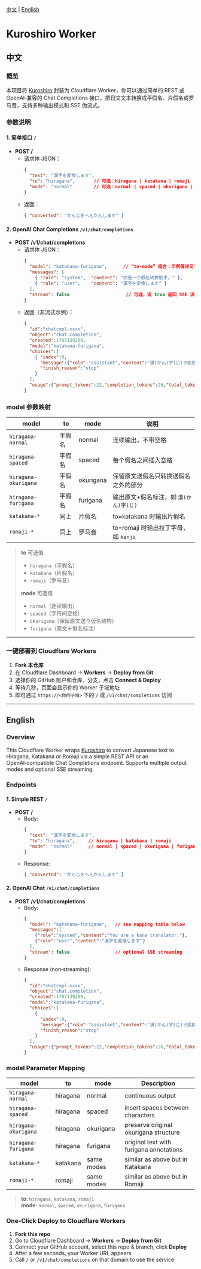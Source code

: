 [中文](#中文) | [English](#english)

# Kuroshiro Worker

## 中文

### 概览

本项目将 [Kuroshiro](https://github.com/hexenq/kuroshiro) 封装为 Cloudflare Worker，你可以通过简单的 REST 或 OpenAI‑兼容的 Chat Completions 接口，把日文文本转换成平假名、片假名或罗马音，支持多种输出模式和 SSE 伪流式。

### 参数说明

#### 1. 简单接口 `/`  

- **POST /**  
  - 请求体 JSON：  
    ```json
    {
      "text": "漢字を変換します",
      "to": "hiragana",       // 可选：hiragana | katakana | romaji
      "mode": "normal"        // 可选：normal | spaced | okurigana | furigana
    }
    ```
  - 返回：
    ```json
    { "converted": "かんじをへんかんします" }
    ```

#### 2. OpenAI Chat Completions `/v1/chat/completions`

- **POST /v1/chat/completions**  
  - 请求体 JSON：
    ```json
    {
      "model": "katakana-furigana",      // “to-mode” 组合：示例值详见下表
      "messages": [
        { "role": "system",  "content": "你是一个假名转换助手。" },
        { "role": "user",    "content": "漢字を変換します" }
      ],
      "stream": false                     // 可选，设 true 返回 SSE 流式
    }
    ```
  - 返回（非流式示例）：
    ```json
    {
      "id":"chatcmpl-xxxx",
      "object":"chat.completion",
      "created":1707139200,
      "model":"katakana-furigana",
      "choices":[
        { "index":0,
          "message":{"role":"assistant","content":"漢(かん)字(じ)ヲ変換(へんかん)シマス"},
          "finish_reason":"stop"
        }
      ],
      "usage":{"prompt_tokens":22,"completion_tokens":26,"total_tokens":48}
    }
    ```

### model 参数映射

| model               | to      | mode       | 说明                                       |
|---------------------|---------|------------|--------------------------------------------|
| `hiragana-normal`   | 平假名  | normal     | 连续输出，不带空格                         |
| `hiragana-spaced`   | 平假名  | spaced     | 每个假名之间插入空格                       |
| `hiragana-okurigana`| 平假名  | okurigana  | 保留原文送假名只转换送假名之外的部分       |
| `hiragana-furigana` | 平假名  | furigana   | 输出原文+假名标注，如 `漢(かん)字(じ)`     |
| `katakana-*`        | 同上   | 片假名     | to=katakana 时输出片假名                    |
| `romaji-*`          | 同上   | 罗马音     | to=romaji 时输出拉丁字母，如 `kanji`       |

> **to** 可选值  
> - `hiragana`（平假名）  
> - `katakana`（片假名）  
> - `romaji`（罗马音）  
>
> **mode** 可选值  
> - `normal`（连续输出）  
> - `spaced`（字符间空格）  
> - `okurigana`（保留原文送り仮名结构）  
> - `furigana`（原文＋假名标注）

---

### 一键部署到 Cloudflare Workers

1. **Fork 本仓库**  
2. 在 Cloudflare Dashboard → **Workers** → **Deploy from Git**  
3. 选择你的 GitHub 账户和仓库、分支，点击 **Connect & Deploy**  
4. 等待几秒，页面会显示你的 Worker 子域地址  
5. 即可通过 `https://<你的子域>` 下的 `/` 或 `/v1/chat/completions` 访问

---

## English

### Overview

This Cloudflare Worker wraps [Kuroshiro](https://github.com/hexenq/kuroshiro) to convert Japanese text to Hiragana, Katakana or Romaji via a simple REST API or an OpenAI‑compatible Chat Completions endpoint. Supports multiple output modes and optional SSE streaming.

### Endpoints

#### 1. Simple REST `/`

- **POST /**  
  - Body:
    ```json
    {
      "text": "漢字を変換します",
      "to": "hiragana",     // hiragana | katakana | romaji
      "mode": "normal"      // normal | spaced | okurigana | furigana
    }
    ```
  - Response:
    ```json
    { "converted": "かんじをへんかんします" }
    ```

#### 2. OpenAI Chat `/v1/chat/completions`

- **POST /v1/chat/completions**  
  - Body:
    ```json
    {
      "model": "katakana-furigana",   // see mapping table below
      "messages":[
        {"role":"system","content":"You are a kana translator."},
        {"role":"user","content":"漢字を変換します"}
      ],
      "stream": false                 // optional SSE streaming
    }
    ```
  - Response (non‐streaming):
    ```json
    {
      "id":"chatcmpl-xxxx",
      "object":"chat.completion",
      "created":1707139200,
      "model":"katakana-furigana",
      "choices":[
        {
          "index":0,
          "message":{"role":"assistant","content":"漢(かん)字(じ)ヲ変換(へんかん)シマス"},
          "finish_reason":"stop"
        }
      ],
      "usage":{"prompt_tokens":22,"completion_tokens":26,"total_tokens":48}
    }
    ```

### model Parameter Mapping

| model               | to      | mode       | Description                                |
|---------------------|---------|------------|--------------------------------------------|
| `hiragana-normal`   | hiragana | normal     | continuous output                          |
| `hiragana-spaced`   | hiragana | spaced     | insert spaces between characters           |
| `hiragana-okurigana`| hiragana | okurigana  | preserve original okurigana structure      |
| `hiragana-furigana` | hiragana | furigana   | original text with furigana annotations    |
| `katakana-*`        | katakana | same modes | similar as above but in Katakana           |
| `romaji-*`          | romaji   | same modes | similar as above but in Romaji             |

> **to**: `hiragana`, `katakana`, `romaji`  
> **mode**: `normal`, `spaced`, `okurigana`, `furigana`

### One‑Click Deploy to Cloudflare Workers

1. **Fork this repo**  
2. Go to Cloudflare Dashboard → **Workers** → **Deploy from Git**  
3. Connect your GitHub account, select this repo & branch, click **Deploy**  
4. After a few seconds, your Worker URL appears  
5. Call `/` or `/v1/chat/completions` on that domain to use the service

